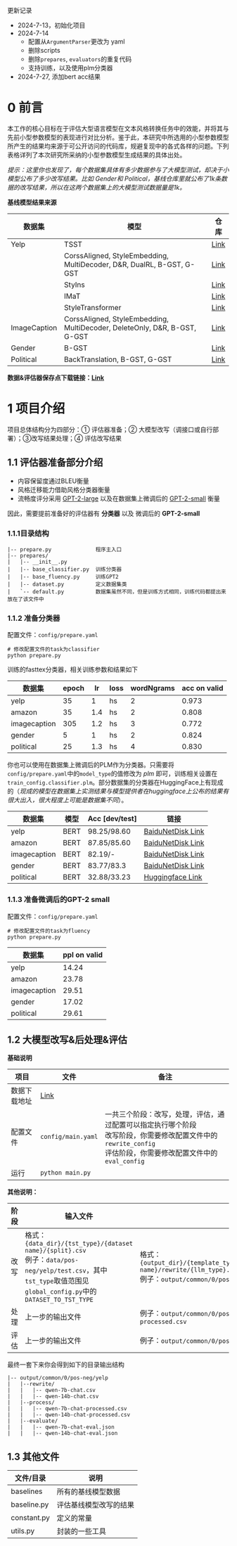 更新记录

- 2024-7-13，初始化项目
- 2024-7-14
  - 配置从`ArgumentParser`更改为 yaml
  - 删除scripts
  - 删除`prepares`, `evaluators`的重复代码
  - 支持训练，以及使用plm分类器
- 2024-7-27, 添加bert acc结果

# 0 前言

本工作的核心目标在于评估大型语言模型在文本风格转换任务中的效能，并将其与先前小型参数模型的表现进行对比分析。鉴于此，本研究中所选用的小型参数模型所产生的结果均来源于可公开访问的代码库，规避复现中的各式各样的问题。下列表格详列了本次研究所采纳的小型参数模型生成结果的具体出处。

*提示：这里你也发现了，每个数据集具体有多少数据参与了大模型测试，却决于小模型公布了多少改写结果。比如 Gender和 Political，基线仓库里就公布了1k条数据的改写结果，所以在这两个数据集上的大模型测试数据量是1k。*

**基线模型结果来源**


| 数据集       | 模型                                                                      | 仓库                                                                                                 |
| ------------ | ------------------------------------------------------------------------- | ---------------------------------------------------------------------------------------------------- |
| Yelp         | TSST                                                                      | [Link](https://github.com/xiaofei05/TSST/tree/master/outputs/yelp)                                   |
|              | CorssAligned, StyleEmbedding, MultiDecoder, D&R, DualRL, B-GST, G-GST     | [Link](https://github.com/rungjoo/Stable-Style-Transformer/tree/master/evaluation/yelp/compare/yelp) |
|              | StyIns                                                                    | [Link](https://github.com/XiaoyuanYi/StyIns/tree/master/styins_outputs/yelp)                         |
|              | IMaT                                                                      | [Link](https://github.com/zhijing-jin/IMaT/tree/master/outputs/yelp)                                 |
|              | StyleTransformer                                                          | [Link](https://github.com/fastnlp/style-transformer/tree/master/outputs/yelp)                        |
| ImageCaption | CorssAligned, StyleEmbedding, MultiDecoder, DeleteOnly, D&R, B-GST, G-GST | [Link](https://github.com/nnnngo/transformer-drg-style-transfer/tree/master/results/imagecaption)    |
| Gender       | B-GST                                                                     | [Link](https://github.com/nnnngo/transformer-drg-style-transfer/tree/master/results/gender)          |
| Political    | BackTranslation, B-GST, G-GST                                             | [Link](https://github.com/nnnngo/transformer-drg-style-transfer/tree/master/results/political)       |

**数据&评估器保存点下载链接：[Link](https://pan.baidu.com/s/1K3m-k_henrQTIzYmZXKA4Q?pwd=1234 )**

# 1 项目介绍

项目总体结构分为四部分：① 评估器准备；② 大模型改写（调接口或自行部署）；③改写结果处理；④ 评估改写结果

## 1.1 评估器准备部分介绍

- 内容保留度通过BLEU衡量
- 风格迁移能力借助风格分类器衡量
- 流畅度评分采用 [GPT-2-large](https://huggingface.co/openai-community/gpt2-large) 以及在数据集上微调后的 [GPT-2-small](https://huggingface.co/openai-community/gpt2) 衡量

因此，需要提前准备好的评估器有 **分类器** 以及 微调后的 **GPT-2-small**

### 1.1.1目录结构

```
|-- prepare.py				程序主入口
|-- prepares/
|   |-- __init__.py
|   |-- base_classifier.py  训练分类器
|   |-- base_fluency.py     训练GPT2
|   |-- dataset.py			定义数据集类
|   `-- default.py			数据集虽然不同，但是训练方式相同，训练代码都提出来放在了该文件中
```

### 1.1.2 准备分类器

配置文件：`config/prepare.yaml`

```shell
# 修改配置文件的task为classifier
python prepare.py
```

训练的fasttex分类器，相关训练参数和结果如下


| 数据集       | epoch | lr  | loss | wordNgrams | acc on valid |
| ------------ | ----- | --- | ---- | ---------- | ------------ |
| yelp         | 35    | 1   | hs   | 2          | 0.973        |
| amazon       | 35    | 1.4 | hs   | 2          | 0.808        |
| imagecaption | 305   | 1.2 | hs   | 3          | 0.772        |
| gender       | 5     | 1   | hs   | 2          | 0.824        |
| political    | 25    | 1.3 | hs   | 4          | 0.830        |

你也可以使用在数据集上微调后的PLM作为分类器。只需要将`config/prepare.yaml`中的`model_type`的值修改为 *plm* 即可，训练相关设置在`train_config.classifier.plm`。部分数据集的分类器在HuggingFace上有现成的（*现成的模型在数据集上实测结果与模型提供者在huggingface上公布的结果有很大出入，很大程度上可能是数据集不同*）。

| 数据集       | 模型 | Acc [dev/test] | 链接                                                         |
| ------------ | ---- | -------------- | ------------------------------------------------------------ |
| yelp         | BERT | 98.25/98.60    | [BaiduNetDisk Link](https://pan.baidu.com/s/1K3m-k_henrQTIzYmZXKA4Q?pwd=1234 ) |
| amazon       | BERT | 87.85/85.60    | [BaiduNetDisk Link](https://pan.baidu.com/s/1K3m-k_henrQTIzYmZXKA4Q?pwd=1234 ) |
| imagecaption | BERT | 82.19/-        | [BaiduNetDisk Link](https://pan.baidu.com/s/1K3m-k_henrQTIzYmZXKA4Q?pwd=1234 ) |
| gender       | BERT | 83.77/83.3     | [BaiduNetDisk Link](https://pan.baidu.com/s/1K3m-k_henrQTIzYmZXKA4Q?pwd=1234 ) |
| political    | BERT | 32.88/33.23    | [Huggingface Link](https://huggingface.co/harshal-11/Bert-political-classification/tree/main) |

### 1.1.3 准备微调后的GPT-2 small

配置文件：`config/prepare.yaml`

```shell
# 修改配置文件的task为fluency
python prepare.py
```

| 数据集       | ppl on valid |
| ------------ | ------------ |
| yelp         | 14.24        |
| amazon       | 23.78        |
| imagecaption | 29.51        |
| gender       | 17.02        |
| political    | 29.61        |

## 1.2 大模型改写&后处理&评估

**基础说明**

| 项目         | 文件                                                         | 备注                                                         |
| ------------ | ------------------------------------------------------------ | ------------------------------------------------------------ |
| 数据下载地址 | [Link](https://pan.baidu.com/s/1K3m-k_henrQTIzYmZXKA4Q?pwd=1234) |                                                              |
| 配置文件     | `config/main.yaml`                                           | 一共三个阶段：改写，处理，评估，通过配置可以指定执行哪个阶段<br/>改写阶段，你需要修改配置文件中的`rewrite_config`<br/>评估阶段，你需要修改配置文件中的`eval_config` |
| 运行         | `python main.py`                                             |                                                              |

**其他说明：**

| 阶段 | 输入文件                                                     | 输出文件                                                     |
| ---- | ------------------------------------------------------------ | ------------------------------------------------------------ |
| 改写 | 格式：`{data_dir}/{tst_type}/{dataset name}/{split}.csv`<br/>例子：`data/pos-neg/yelp/test.csv`，其中`tst_type`取值范围见`global_config.py`中的`DATASET_TO_TST_TYPE` | 格式：`{output_dir}/{template_type}/{template_idx}/{tst_type}/{dataset name}/rewrite/{llm_type}.csv`<br/>例子：`output/common/0/pos-neg/yelp/rewrite/qwen-7b-chat.csv` |
| 处理 | 上一步的输出文件                                             | 例子：`output/common/0/pos-neg/process/qwen-7b-chat-processed.csv` |
| 评估 | 上一步的输出文件                                             | 例子：`output/common/0/pos-neg/evaluate/qwen-7b-chat-eval.json` |

最终一套下来你会得到如下的目录输出结构

```
|-- output/common/0/pos-neg/yelp
|	|--rewrite/
|	|	|-- qwen-7b-chat.csv
|	|	|-- qwen-14b-chat.csv
|	|--process/
|	|	|-- qwen-7b-chat-processed.csv
|	|	|-- qwen-14b-chat-processed.csv
|	|--evaluate/
|	|	|-- qwen-7b-chat-eval.json
|	|	|-- qwen-14b-chat-eval.json
```

## 1.3 其他文件


| 文件/目录   | 说明                   |
| ----------- | ---------------------- |
| baselines   | 所有的基线模型数据     |
| baseline.py | 评估基线模型改写的结果 |
| constant.py | 定义的常量             |
| utils.py    | 封装的一些工具         |
